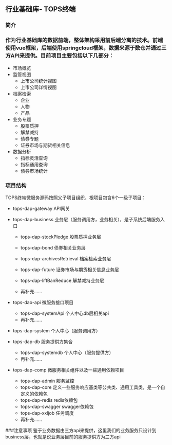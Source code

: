 ## 行业基础库- TOPS终端



### 简介

### 作为行业基础库的数据前端，整体架构采用前后端分离的技术。前端使用vue框架，后端使用springcloud框架，数据来源于数仓并通过三方API来提供。目前项目主要包括以下几部分：

- 市场概览
- 监管视图
    - 上市公司统计视图
    - 上市公司详情视图
- 档案检索
    - 企业
    - 人物
    - 产品
- 业务专题
    - 股票质押
    - 解禁减持
    - 债券专题
    - 证券市场与期货相关信息
- 数据分析
    - 指标灵活查询
    - 指标通用查询
    - 债券市场统计

### 项目结构

TOPS终端微服务源码按照父子项目组织，根项目包含6个一级子项目：

- tops-dap-gateway  API网关

- tops-dap-business 业务层（服务调用方，业务相关），是子系统后端服务入口

    - tops-dap-stockPledge 股票质押业务层

    - tops-dap-bond  债券相关业务层

    - tops-dap-archivesRetrieval 档案检索业务层

    - tops-dap-future 证券市场与期货相关信息业务层

    - tops-dap-liftBanReduce 解禁减持业务层

    - 再补充……
    
- tops-dao-api 微服务接口项目
    - tops-dap-systemApi   个人中心db层相关api
    - 再补充……
    
- tops-dap-system          个人中心（服务调用方）
- tops-dap-db              服务提供方集合
    - tops-dap-systemdb    个人中心（服务提供方）
    - 再补充……
    
- tops-dap-comp 微服务相关组件以及一些通用依赖项目
    - tops-dap-admin      服务监控
    - tops-dap-core      定义一些服务响应基类等公共类、通用工具类，是一个自定义的依赖包
    - tops-dap-redis     redis依赖包
    - tops-dap-swagger   swagger依赖包
    - tops-dap-xxljob    任务调度
    - 再补充……
    
###注意事项
鉴于业务数据由三方api来提供，这里我们的业务服务只设计到business层，也就是说业务层目前的服务提供方为三方api
